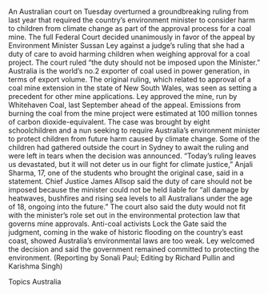 An Australian court on Tuesday overturned a groundbreaking ruling from last year that required the country’s environment minister to consider harm to children from climate change as part of the approval process for a coal mine.
The full Federal Court decided unanimously in favor of the appeal by Environment Minister Sussan Ley against a judge’s ruling that she had a duty of care to avoid harming children when weighing approval for a coal project. The court ruled “the duty should not be imposed upon the Minister.”
Australia is the world’s no.2 exporter of coal used in power generation, in terms of export volume.
The original ruling, which related to approval of a coal mine extension in the state of New South Wales, was seen as setting a precedent for other mine applications. Ley approved the mine, run by Whitehaven Coal, last September ahead of the appeal.
Emissions from burning the coal from the mine project were estimated at 100 million tonnes of carbon dioxide-equivalent.
The case was brought by eight schoolchildren and a nun seeking to require Australia’s environment minister to protect children from future harm caused by climate change.
Some of the children had gathered outside the court in Sydney to await the ruling and were left in tears when the decision was announced.
“Today’s ruling leaves us devastated, but it will not deter us in our fight for climate justice,” Anjali Sharma, 17, one of the students who brought the original case, said in a statement.
Chief Justice James Allsop said the duty of care should not be imposed because the minister could not be held liable for “all damage by heatwaves, bushfires and rising sea levels to all Australians under the age of 18, ongoing into the future.”
The court also said the duty would not fit with the minister’s role set out in the environmental protection law that governs mine approvals.
Anti-coal activists Lock the Gate said the judgment, coming in the wake of historic flooding on the country’s east coast, showed Australia’s environmental laws are too weak.
Ley welcomed the decision and said the government remained committed to protecting the environment.
(Reporting by Sonali Paul; Editing by Richard Pullin and Karishma Singh)

Topics
Australia
